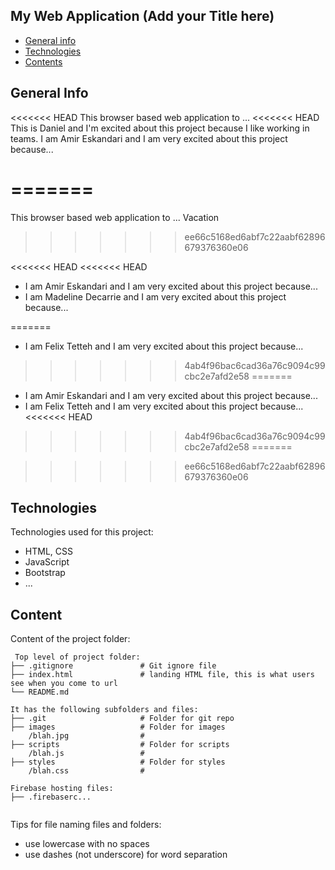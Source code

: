 ## My Web Application (Add your Title here)

* [General info](#general-info)
* [Technologies](#technologies)
* [Contents](#content)

## General Info

<<<<<<< HEAD
This browser based web application to ...
<<<<<<< HEAD
This is Daniel and I'm excited about this project because I like working in teams.
I am Amir Eskandari and I am very excited about this project because...
	
=======
=======
This browser based web application to ... Vacation
>>>>>>> ee66c5168ed6abf7c22aabf62896679376360e06

<<<<<<< HEAD
<<<<<<< HEAD
* I am Amir Eskandari and I am very excited about this project because...
* I am Madeline Decarrie and I am very excited about this project because...

=======
* I am Felix Tetteh and I am very excited about this project because...
 
>>>>>>> 4ab4f96bac6cad36a76c9094c99cbc2e7afd2e58
=======
* I am Amir Eskandari and I am very excited about this project because...
* I am Felix Tetteh and I am very excited about this project because...
<<<<<<< HEAD
 
>>>>>>> 4ab4f96bac6cad36a76c9094c99cbc2e7afd2e58
=======

>>>>>>> ee66c5168ed6abf7c22aabf62896679376360e06
## Technologies

Technologies used for this project:

* HTML, CSS
* JavaScript
* Bootstrap
* ...

## Content

Content of the project folder:

```
 Top level of project folder: 
├── .gitignore               # Git ignore file
├── index.html               # landing HTML file, this is what users see when you come to url
└── README.md

It has the following subfolders and files:
├── .git                     # Folder for git repo
├── images                   # Folder for images
    /blah.jpg                # 
├── scripts                  # Folder for scripts
    /blah.js                 # 
├── styles                   # Folder for styles
    /blah.css                # 

Firebase hosting files: 
├── .firebaserc...


```

Tips for file naming files and folders:

* use lowercase with no spaces
* use dashes (not underscore) for word separation
